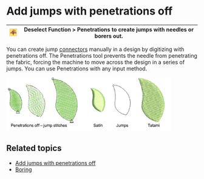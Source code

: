 # Add jumps with penetrations off

| ![Penetrations.png](assets/Penetrations.png) | Deselect Function > Penetrations to create jumps with needles or borers out. |
| -------------------------------------------- | ---------------------------------------------------------------------------- |

You can create jump [connectors](../../glossary/glossary) manually in a design by digitizing with penetrations off. The Penetrations tool prevents the needle from penetrating the fabric, forcing the machine to move across the design in a series of jumps. You can use Penetrations with any input method.

![summary_-_edit00188.png](assets/summary_-_edit00188.png)

## Related topics

- [Add jumps with penetrations off](../../Quality/connectors/Add_jumps_with_penetrations_off)
- [Boring](../../Applied/mixed/Boring)
